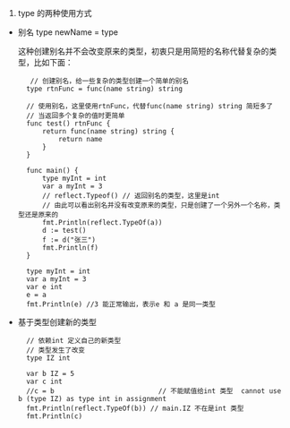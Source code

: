 1. type 的两种使用方式

+ 别名 type newName = type

   这种创建别名并不会改变原来的类型，初衷只是用简短的名称代替复杂的类型，比如下面：

         // 创建别名，给一些复杂的类型创建一个简单的别名
        type rtnFunc = func(name string) string

        // 使用别名，这里使用rtnFunc，代替func(name string) string 简短多了
        // 当返回多个复杂的值时更简单
        func test() rtnFunc {
            return func(name string) string {
                return name
            }
        }

        func main() {
            type myInt = int
            var a myInt = 3
            // reflect.Typeof() // 返回别名的类型，这里是int
            // 由此可以看出别名并没有改变原来的类型，只是创建了一个另外一个名称，类型还是原来的
            fmt.Println(reflect.TypeOf(a))
            d := test()
            f := d("张三")
            fmt.Println(f)
        }

        type myInt = int
        var a myInt = 3
        var e int
        e = a
        fmt.Println(e) //3 能正常输出，表示e 和 a 是同一类型

+ 基于类型创建新的类型

        // 依赖int 定义自己的新类型
        // 类型发生了改变
        type IZ int

        var b IZ = 5
        var c int
        //c = b                          // 不能赋值给int 类型  cannot use b (type IZ) as type int in assignment
        fmt.Println(reflect.TypeOf(b)) // main.IZ 不在是int 类型
	    fmt.Println(c)
